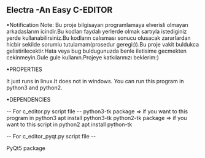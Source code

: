 ## Electra -An Easy C-EDITOR

 •Notification Note:
Bu proje bilgisayarı programlamaya elverisli olmayan arkadaslarım icindir.Bu kodları faydalı yerlerde olmak sartıyla istediginiz yerde kullanabilirsiniz.Bu kodların calısması sonucu olusacak zararlardan hicbir sekilde sorumlu tutulamam(prosedur geregi:)).Bu proje vakit buldukca gelistirilecektir.Hata veya bug buldugunuzda benle iletisime gecmekten cekinmeyin.Gule gule kullanın.Projeye katkılarınızı beklerim:)

•PROPERTIES

It just runs in linux.It does not in windows.
You can run this program in python3 and python2.

•DEPENDENCIES

 -- For c_editor.py script file --
 python3-tk package => if you want to this program in python3
  apt install python3-tk
 python2-tk package => if you want to this script in python2
  apt install python-tk
  
-- For c_editor_pyqt.py script file --

PyQt5 package 




